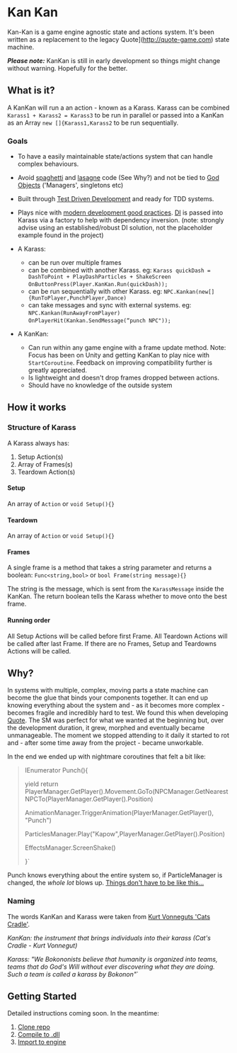 # Kan Kan

Kan-Kan is a game engine agnostic state and actions system. It's been written as a replacement to the legacy 
Quote](http://quote-game.com) state machine.


***Please note:*** KanKan is still in early development so things might change without warning. Hopefully for the better. 

## What is it?

A KanKan will run a an action - known as a Karass. Karass can be combined `Karass1 + Karass2 = Karass3` to be run in parallel or passed into a KanKan as an Array `new []{Karass1,Karass2` to be run sequentially.


### Goals
* To have a easily maintainable state/actions system that can handle complex behaviours.

* Avoid [spaghetti](https://en.wikipedia.org/wiki/Spaghetti_code) and [lasagne](http://wiki.c2.com/?LasagnaCode) code (See Why?) and not be tied to [God Objects](https://en.wikipedia.org/wiki/God_object) ('Managers', singletons etc)

* Built through [Test Driven Development](https://en.wikipedia.org/wiki/Test-driven_development) and ready for TDD systems. 

* Plays nice with [modern development good practices](https://en.wikipedia.org/wiki/SOLID). [DI](https://en.wikipedia.org/wiki/Dependency_injection) is passed into Karass via a factory to help with dependency inversion. (note: strongly advise using an established/robust DI solution, not the placeholder example found in the project)
* A Karass:
	* can be run over multiple frames
	* can be combined with another Karass. eg:
`Karass quickDash = DashToPoint + PlayDashParticles + ShakeScreen`
`OnButtonPress(Player.KanKan.Run(quickDash));`
	* can be run sequentially with other Karass. eg:
`NPC.Kankan(new[]{RunToPlayer,PunchPlayer,Dance)`
	* can take messages and sync with external systems. eg:
`NPC.Kankan(RunAwayFromPlayer)`
`OnPlayerHit(Kankan.SendMessage(“punch NPC"));`


* A KanKan:
	* Can run within any game engine with a frame update method. Note: Focus has been on Unity and getting KanKan to play nice with `StartCoroutine`. Feedback on improving compatibility further is greatly appreciated.
	* Is lightweight and doesn't drop frames dropped between actions.
	* Should have no knowledge of the outside system



## How it works

### Structure of Karass


A Karass always has:  


1. Setup Action(s)
2. Array of Frames(s)
3. Teardown Action(s)


#### Setup
An array of `Action` or `void Setup(){}`

#### Teardown
An array of `Action` or `void Setup(){}`

#### Frames
A single frame is a method that takes a string parameter and returns a boolean: `Func<string,bool>` or `bool Frame(string message){} `

The string is the message, which is sent from the `KarassMessage` inside the KanKan. The return boolean tells the Karass whether to move onto the best frame.

#### Running order
All Setup Actions will be called before first Frame. All Teardown Actions will be called after last Frame.
If there are no Frames, Setup and Teardowns Actions will be called.




## Why?

In systems with multiple, complex, moving parts a state machine can become the glue that binds your components together. It can end up knowing everything about the system and - as it becomes more complex - becomes fragile and incredibly hard to test.
We found this when developing [Quote](http://quote-game.com). The SM was perfect for what we wanted at the beginning but, over the development duration, it grew, morphed and eventually became unmanageable. The moment we stopped attending to it daily it started to rot and - after some time away from the project - became unworkable.

In the end we ended up with nightmare coroutines that felt a bit like: 
>IEnumerator Punch(){
>
>yield return PlayerManager.GetPlayer().Movement.GoTo(NPCManager.GetNearestNPCTo(PlayerManager.GetPlayer().Position)
>
>AnimationManager.TriggerAnimation(PlayerManager.GetPlayer(), "Punch")
>
>ParticlesManager.Play("Kapow",PlayerManager.GetPlayer().Position)
>
>EffectsManager.ScreenShake()
>
>}`

Punch knows everything about the entire system so, if ParticleManager is changed, the *whole lot* blows up. 
[Things don't have to be like this...](https://cleancoders.com/)

### Naming
The words KanKan and Karass were taken from [Kurt Vonneguts 'Cats Cradle'](https://en.wikipedia.org/wiki/Cat%27s_Cradle).

*KanKan: the instrument that brings individuals into their karass (Cat's Cradle - Kurt Vonnegut)*


*Karass: "We Bokononists believe that humanity is organized into teams, teams that do God's Will without ever discovering what they are doing. Such a team is called a karass by Bokonon"*`

## Getting Started
Detailed instructions coming soon. In the meantime:

1. [Clone repo](https://help.github.com/articles/cloning-a-repository/)
2. [Compile to .dll](https://docs.microsoft.com/en-us/dotnet/core/deploying/deploy-with-cli)
3. [Import to engine](https://docs.unity3d.com/Manual/UsingDLL.html)
